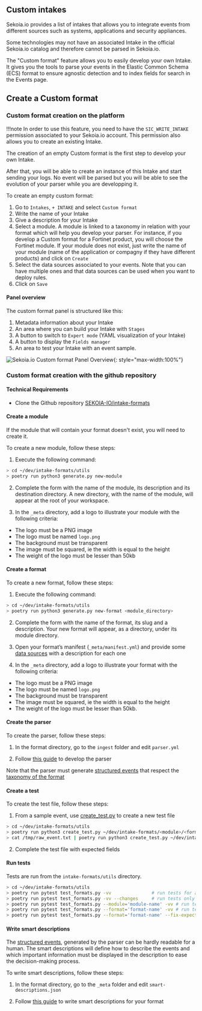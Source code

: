 ## Custom intakes

Sekoia.io provides a list of intakes that allows you to integrate events from different sources such as systems, applications and security appliances.

Some technologies may not have an associated Intake in the official Sekoia.io catalog and therefore cannot be parsed in Sekoia.io.

The "Custom format" feature allows you to easily develop your own Intake. It gives you the tools to parse your events in the Elastic Common Schema (ECS) format to ensure agnostic detection and to index fields for search in the Events page.

## Create a Custom format
### Custom format creation on the platform

!!!note
    In order to use this feature, you need to have the `SIC_WRITE_INTAKE` permission associated to your Sekoia.io account. This permission also allows you to create an existing Intake.

The creation of an empty Custom format is the first step to develop your own Intake.

After that, you will be able to create an instance of this Intake and start sending your logs. No event will be parsed but you will be able to see the evolution of your parser while you are developping it.

To create an empty custom format:

1. Go to `Intakes`, `+ INTAKE` and select `Custom format`
2. Write the name of your Intake
3. Give a description for your Intake
4. Select a module. A module is linked to a taxonomy in relation with your format which will help you develop your parser. For instance, if you develop a Custom format for a Fortinet product, you will choose the Fortinet module. If your module does not exist, just write the name of your module (name of the application or compagny if they have different products) and click on `Create`
5. Select the data sources associated to your events. Note that you can have multiple ones and that data sources can be used when you want to deploy rules.
6. Click on `Save`

#### Panel overview
The custom format panel is structured like this:

1. Metadata information about your Intake
2. An area where you can build your Intake with `Stages`
3. A button to switch to `Expert mode` (YAML visualization of your Intake)
4. A button to display the `Fields manager`
5. An area to test your Intake with an event sample.

![Sekoia.io Custom format Panel Overview](/assets/operation_center/intakes/custom_intake_header-1.png){: style="max-width:100%"}

### Custom format creation with the github repository
#### Technical Requirements

- Clone the Github repository [SEKOIA-IO/intake-formats](https://github.com/SEKOIA-IO/intake-formats)

#### Create a module

If the module that will contain your format doesn't exist, you will need to create it.

To create a new module, follow these steps: 

1. Execute the following command:

  ```bash
  > cd ~/dev/intake-formats/utils
  > poetry run python3 generate.py new-module
  ```

2. Complete the form with the name of the module, its description and its destination directory. 
  A new directory, with the name of the module, will appear at the root of your workspace.

3. In the `_meta` directory, add a logo to illustrate your module with the following criteria:

  - The logo must be a PNG image
  - The logo must be named `logo.png`
  - The background must be transparent
  - The image must be squared, ie the width is equal to the height
  - The weight of the logo must be lesser than 50kb

#### Create a format

To create a new format, follow these steps: 

1. Execute the following command:

  ```bash
  > cd ~/dev/intake-formats/utils
  > poetry run python3 generate.py new-format <module_directory>
  ```

2. Complete the form with the name of the format, its slug and a description. 
 Your new format will appear, as a directory, under its module directory.

3. Open your format’s manifest (`_meta/manifest.yml`) and provide some [data sources](datasources.md) with a description for each one

4. In the `_meta` directory, add a logo to illustrate your format with the following criteria:

  - The logo must be a PNG image
  - The logo must be named `logo.png`
  - The background must be transparent
  - The image must be squared, ie the width is equal to the height
  - The weight of the logo must be lesser than 50kb.

#### Create the parser

To create the parser, follow these steps: 

1. In the format directory, go to the `ingest` folder and edit `parser.yml`

2. Follow [this guide](parser.md) to develop the parser

Note that the parser must generate [structured events](structured_event.md) that respect the [taxonomy of the format](taxonomy.md)

#### Create a test

To create the test file, follow these steps: 

1. From a sample event, use [create_test.py](https://github.com/SEKOIA-IO/intake-formats/blob/main/utils/create_test.py) to create a new test file

  ```bash
  > cd ~/dev/intake-formats/utils
  > poetry run python3 create_test.py ~/dev/intake-formats/<module>/<format>/tests/test_my_event.json <event>
  > cat /tmp/raw_event.txt | poetry run python3 create_test.py ~/dev/intake-formats/<module>/<format>/tests/test_my_second_event.json -
  ```

2. Complete the test file with expected fields

#### Run tests

Tests are run from the `intake-formats/utils` directory. 

```bash
> cd ~/dev/intake-formats/utils
> poetry run pytest test_formats.py -vv               # run tests for all parsers
> poetry run pytest test_formats.py -vv --changes     # run tests only for updated parsers
> poetry run pytest test_formats.py --module='module-name' -vv # run tests for a specific module
> poetry run pytest test_formats.py --format='format-name' -vv # run tests for a specific format
> poetry run pytest test_formats.py --format='format-name' --fix-expectations # fix test expectations
```

#### Write smart descriptions

The [structured events](structured_event.md), generated by the parser can be hardly readable for a human. The smart descriptions will define how to describe the events and which important information must be displayed in the description to ease the decision-making process.

To write smart descriptions, follow these steps:

1. In the format directory, go to the `_meta` folder and edit `smart-descriptions.json`
  
2. Follow [this guide](smartdescriptions.md) to write smart descriptions for your format
